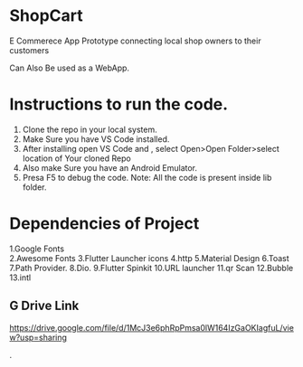 # ShopCart

E Commerece App Prototype connecting local shop owners to their customers

Can Also Be used as a WebApp.

# Instructions to run the code.
1. Clone the repo in your local system.
2. Make Sure you have VS Code installed.
3. After installing open VS Code and , select Open>Open Folder>select location of Your cloned Repo
4. Also make Sure you have an Android Emulator.
5. Presa F5 to debug the code.
Note: All the code is present inside lib folder.

# Dependencies of Project

1.Google Fonts  
2.Awesome Fonts 
3.Flutter Launcher icons 
4.http 
5.Material Design 
6.Toast 
7.Path Provider.
8.Dio.
9.Flutter Spinkit 
10.URL launcher
11.qr Scan 
12.Bubble
13.intl



## G Drive Link
https://drive.google.com/file/d/1McJ3e6phRpPmsa0lW164IzGaOKIagfuL/view?usp=sharing



.
